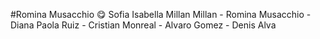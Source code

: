 #Romina Musacchio :yum:
Sofia Isabella Millan Millan - Romina Musacchio - Diana Paola Ruiz - Cristian Monreal - Alvaro Gomez - Denis Alva

